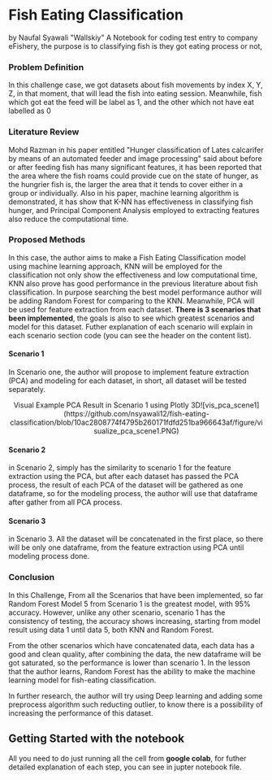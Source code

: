# **Fish Eating Classification**

by Naufal Syawali "Wallskiy"
A Notebook for coding test entry to company eFishery, the purpose is to classifying fish is they got eating process or not, 

### Problem Definition 

In this challenge case, we got datasets about fish movements by index X, Y, Z, in that moment, that will lead the fish into eating session. Meanwhile, fish which got eat the feed will be label as 1, and the other which not have eat labelled as 0

### Literature Review

Mohd Razman in his paper entitled "Hunger classification of Lates calcarifer by means of an automated feeder and image processing" said about before or after feeding fish has many significant features, it has been reported that the area where the fish roams could provide cue on the state of hunger, as the hungrier fish is, the larger the area that it tends to cover either in a group or individually. Also in his paper, machine learning algorithm is demonstrated, it has show that K-NN has effectiveness in classifying fish hunger, and Principal Component Analysis employed to extracting features also reduce the computational time.

### Proposed Methods

In this case, the author aims to make a Fish Eating Classification model using machine learning approach, KNN will be employed for the classification not only show the effectiveness and low computational time, KNN also prove has good performance in the previous literature about fish classification. In purpose searching the best model performance author will be adding Random Forest for comparing to the KNN. Meanwhile, PCA will be used for feature extraction from each dataset. **There is 3 scenarios that been implemented**, the goals is also to see which greatest scenarios and model for this dataset. Futher explanation of each scenario will explain in each scenario section code (you can see the header on the content list).

#### Scenario 1
In Scenario one, the author will propose to implement feature extraction (PCA) and modeling for each dataset, in short, all dataset will be tested separately.

<center>Visual Example PCA Result in Scenario 1 using Plotly 3D![vis_pca_scene1](https://github.com/nsyawali12/fish-eating-classification/blob/10ac2808774f4795b260171fdfd251ba966643af/figure/visualize_pca_scene1.PNG) </center>

#### Scenario 2
in Scenario 2, simply has the similarity to scenario 1 for the feature extraction using the PCA, but after each dataset has passed the PCA process, the result of each PCA of the dataset will be gathered as one dataframe, so for the modeling process, the author will use that dataframe after gather from all PCA process.

#### Scenario 3
in Scenario 3. All the dataset will be concatenated in the first place, so there will be only one dataframe, from the feature extraction using PCA until modeling process done.

### Conclusion

In this Challenge, From all the Scenarios that have been implemented, so far Random Forest Model 5 from Scenario 1 is the greatest model, with 95% accuracy. However, unlike any other scenario, scenario 1 has the consistency of testing, the accuracy shows increasing, starting from model result using data 1 until data 5, both KNN and Random Forest.

From the other scenarios which have concatenated data, each data has a good and clean quality, after combining the data, the new dataframe will be got saturated, so the performance is lower than scenario 1. In the lesson that the author learns, Random Forest has the ability to make the machine learning model for fish-eating classification. 

In further research, the author will try using Deep learning and adding some preprocess algorithm such reducting outlier, to know there is a possibility of increasing the performance of this dataset.

## Getting Started with the notebook
All you need to do just running all the cell from **google colab**, for futher detailed explanation of each step, you can see in jupter notebook file.
